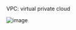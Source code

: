 VPC: virtual private cloud

![image](https://user-images.githubusercontent.com/107784718/213640097-09f38293-8678-423e-a207-2666028c6ba3.png)
